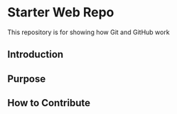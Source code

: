 # Starter Web Repo

This repository is for showing how Git and GitHub work

## Introduction

## Purpose

## How to Contribute
